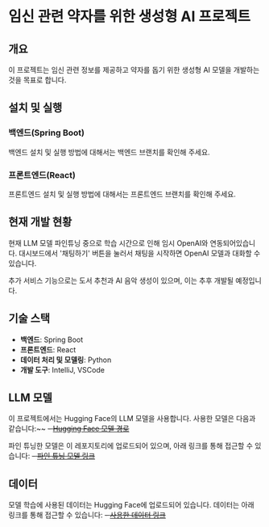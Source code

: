 # 임신 관련 약자를 위한 생성형 AI 프로젝트

## 개요
이 프로젝트는 임신 관련 정보를 제공하고 약자를 돕기 위한 생성형 AI 모델을 개발하는 것을 목표로 합니다.

## 설치 및 실행

### 백엔드(Spring Boot)
백엔드 설치 및 실행 방법에 대해서는 백엔드 브랜치를 확인해 주세요.

### 프론트엔드(React)
프론트엔드 설치 및 실행 방법에 대해서는 프론트엔드 브랜치를 확인해 주세요.

## 현재 개발 현황
현재 LLM 모델 파인튜닝 중으로 학습 시간으로 인해 임시 OpenAI와 연동되어있습니다.
대시보드에서 '채팅하기' 버튼을 눌러서 채팅을 시작하면 OpenAI 모델과 대화할 수 있습니다.

추가 서비스 기능으로는 도서 추천과 AI 음악 생성이 있으며, 이는 추후 개발될 예정입니다.


## 기술 스택
- **백엔드**: Spring Boot
- **프론트엔드**: React
- **데이터 처리 및 모델링**: Python
- **개발 도구**: IntelliJ, VSCode

## LLM 모델
이 프로젝트에서는 Hugging Face의 LLM 모델을 사용합니다. 사용한 모델은 다음과 같습니다:~~
~~- [Hugging Face 모델 경로](https://huggingface.co/your-model-path)~~

파인 튜닝한 모델은 이 레포지토리에 업로드되어 있으며, 아래 링크를 통해 접근할 수 있습니다:
~~- [파인 튜닝 모델 링크](https://github.com/your-repo/your-finetuned-model)~~

## 데이터
모델 학습에 사용된 데이터는 Hugging Face에 업로드되어 있습니다. 데이터는 아래 링크를 통해 접근할 수 있습니다:
~~- [사용한 데이터 링크](https://huggingface.co/your-dataset-path)~~




